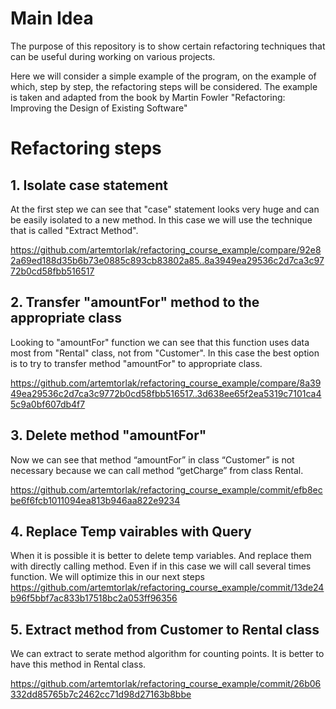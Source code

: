 # Main Idea
The purpose of this repository is to show certain refactoring techniques that can be useful during working on various projects.

Here we will consider a simple example of the program, on the example of which, step by step, the refactoring steps will be considered. 
The example is taken and adapted from the book by Martin Fowler "Refactoring: Improving the Design of Existing Software"

# Refactoring steps

## 1. Isolate case statement
At the first step we can see that "case" statement looks very huge and can be easily isolated to a new method. In this case we will use the technique that is called "Extract Method".

https://github.com/artemtorlak/refactoring_course_example/compare/92e82a69ed188d35b6b73e0885c893cb83802a85..8a3949ea29536c2d7ca3c9772b0cd58fbb516517

## 2. Transfer "amountFor" method to the appropriate class
Looking to "amountFor" function we can see that this function uses data most from "Rental" class, not from "Customer". 
In this case the best option is to try to transfer method "amountFor" to appropriate class.

https://github.com/artemtorlak/refactoring_course_example/compare/8a3949ea29536c2d7ca3c9772b0cd58fbb516517..3d638ee65f2ea5319c7101ca45c9a0bf607db4f7

## 3. Delete method "amountFor"
Now we can see that method “amountFor” in class “Customer” is not necessary because we can call method “getCharge” from class Rental.

https://github.com/artemtorlak/refactoring_course_example/commit/efb8ecbe6f6fcb1011094ea813b946aa822e9234

## 4. Replace Temp vairables with Query
When it is possible it is better to delete temp variables. And replace them with directly calling method. Even if in this case we will call several times function. We will optimize this in our next steps
https://github.com/artemtorlak/refactoring_course_example/commit/13de24b96f5bbf7ac833b17518bc2a053ff96356

## 5. Extract method from Customer to Rental class
We can extract to serate method algorithm for counting points. It is better to have this method in Rental class.

https://github.com/artemtorlak/refactoring_course_example/commit/26b06332dd85765b7c2462cc71d98d27163b8bbe
